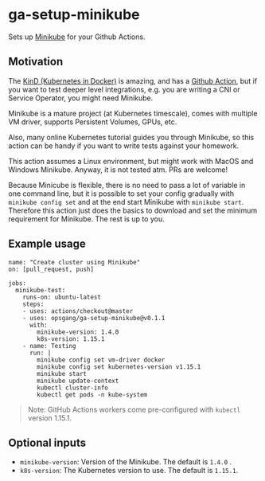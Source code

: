 # ga-setup-minikube

Sets up [Minikube](https://minikube.sigs.k8s.io) for your Github Actions.

## Motivation

The [KinD (Kubernetes in Docker)](https://kind.sigs.k8s.io/) is amazing, and has a [Github Action](https://github.com/engineerd/setup-kind),
but if you want to test deeper level integrations, e.g. you are writing a CNI or
Service Operator, you might need Minikube.

Minikube is a mature project (at Kubernetes timescale), comes with multiple VM driver, supports
Persistent Volumes, GPUs, etc.

Also, many online Kubernetes tutorial guides you through Minikube, so this action can be
handy if you want to write tests against your homework.

This action assumes a Linux environment, but might work with MacOS and Windows Minikube.
Anyway, it is not tested atm. PRs are welcome!

Because Minicube is flexible, there is no need to pass a lot of variable in one command line,
but it is possible to set your config gradually with `minikube config set` and at the end
start Minikube with `minikube start`. Therefore this action just does the basics to download
and set the minimum requirement for Minikube. The rest is up to you.

## Example usage

```
name: "Create cluster using Minikube"
on: [pull_request, push]

jobs:
  minikube-test:
    runs-on: ubuntu-latest
    steps:
    - uses: actions/checkout@master
    - uses: opsgang/ga-setup-minikube@v0.1.1
      with:
        minikube-version: 1.4.0
        k8s-version: 1.15.1
    - name: Testing
      run: |
        minikube config set vm-driver docker
        minikube config set kubernetes-version v1.15.1
        minikube start
        minikube update-context
        kubectl cluster-info
        kubectl get pods -n kube-system
```

> Note: GitHub Actions workers come pre-configured with `kubectl` version 1.15.1.

## Optional inputs

* `minikube-version`: Version of the Minikube. The default is `1.4.0` .
* `k8s-version`: The Kubernetes version to use. The default is `1.15.1`. 

